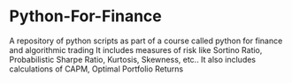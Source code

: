 # Python-For-Finance
A repository of python scripts as part of a course called python for finance and algorithmic trading
It includes measures of risk like Sortino Ratio, Probabilistic Sharpe Ratio, Kurtosis, Skewness, etc..
It also includes calculations of CAPM, Optimal Portfolio Returns
